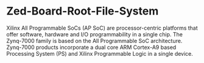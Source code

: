 # Zed-Board-Root-File-System
Xilinx All Programmable SoCs (AP SoC) are processor-centric platforms that offer software, hardware and I/O programmability in a single chip. The Zynq-7000 family is based on the All Programmable SoC architecture. Zynq-7000 products incorporate a dual core ARM Cortex-A9 based Processing System (PS) and Xilinx Programmable Logic in a single device. 

